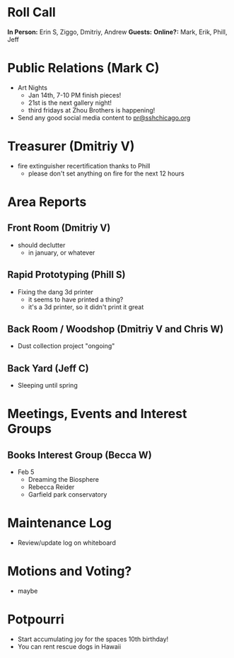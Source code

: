 # Roll Call
**In Person:** Erin S, Ziggo, Dmitriy, Andrew
**Guests:** 
**Online?:** Mark, Erik, Phill, Jeff
# Public Relations (Mark C)
- Art Nights
  - Jan 14th, 7-10 PM finish pieces!
  - 21st is the next gallery night!
  - third fridays at Zhou Brothers is happening!
- Send any good social media content to pr@sshchicago.org
# Treasurer (Dmitriy V)
- fire extinguisher recertification thanks to Phill
  - please don't set anything on fire for the next 12 hours
# Area Reports
## Front Room (Dmitriy V)
- should declutter
  - in january, or whatever
## Rapid Prototyping (Phill S)
- Fixing the dang 3d printer
  - it seems to have printed a thing?
  - it's a 3d printer, so it didn't print it great
## Back Room / Woodshop (Dmitriy V and Chris W)
- Dust collection project "ongoing"
## Back Yard (Jeff C)
- Sleeping until spring
# Meetings, Events and Interest Groups

## Books Interest Group (Becca W)
- Feb 5
  - Dreaming the Biosphere
  - Rebecca Reider
  - Garfield park conservatory
# Maintenance Log
- Review/update log on whiteboard
# Motions and Voting?
- maybe
# Potpourri
- Start accumulating joy for the spaces 10th birthday!
- You can rent rescue dogs in Hawaii
